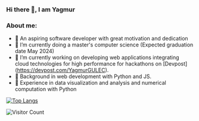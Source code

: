 ### Hi there 👋, I am Yagmur
### About me: 
 - 🌱 An aspiring software developer with great motivation and dedication
 - 🌱 I’m currently doing a master's computer science (Expected graduation date May 2024)
 - 🔭 I’m currently working on developing web applications integrating cloud technologies for high performance for hackathons on [Devpost] (https://devpost.com/YagmurGULEC).
 - 🔭 Background in web development with Python and JS.  
 - 🔭 Experience in data visualization and analysis and numerical computation with Python 

[![Top Langs](https://github-readme-stats.vercel.app/api/top-langs/?username=YagmurGULEC&layout=donut-vertical)](https://github.com/YagmurGULEC/github-readme-stats)

![Visitor Count](https://profile-counter.glitch.me/YagmurGULEC/count.svg)
<!--
**YagmurGULEC/YagmurGULEC** is a ✨ _special_ ✨ repository because its `README.md` (this file) appears on your GitHub profile.

Here are some ideas to get you started:

- 🔭 I’m currently working on ...

- 👯 I’m looking to collaborate on ...
- 🤔 I’m looking for help with ...
- 💬 Ask me about ...

- 😄 Pronouns: ...
- ⚡ Fun fact: ...
-->
